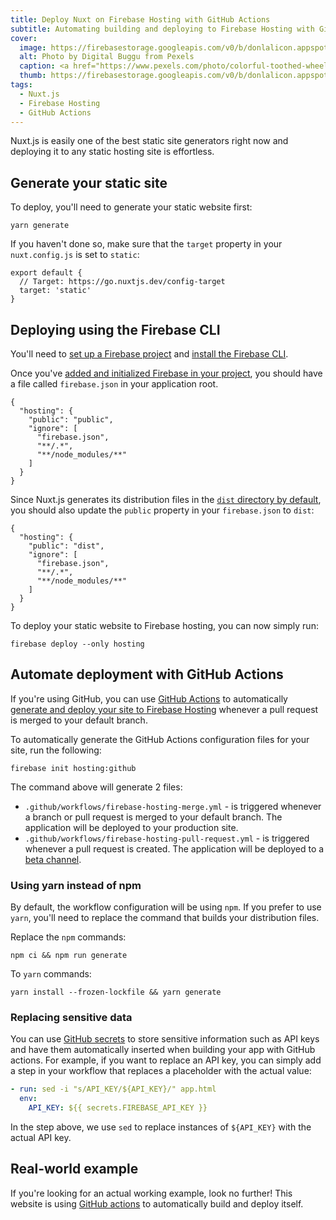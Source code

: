 ```yaml
---
title: Deploy Nuxt on Firebase Hosting with GitHub Actions
subtitle: Automating building and deploying to Firebase Hosting with GitHub Actions.
cover:
  image: https://firebasestorage.googleapis.com/v0/b/donlalicon.appspot.com/o/pexels-digital-buggu-171198.jpg?alt=media&token=e06bf63b-bf9e-4870-ad6c-51d99e90c8f9
  alt: Photo by Digital Buggu from Pexels
  caption: <a href="https://www.pexels.com/photo/colorful-toothed-wheels-171198/?utm_content=attributionCopyText&utm_medium=referral&utm_source=pexels">Photo by Digital Buggu from Pexels</a>
  thumb: https://firebasestorage.googleapis.com/v0/b/donlalicon.appspot.com/o/pexels-digital-buggu-171198-thumb.jpg?alt=media&token=6cee0015-1d7b-4143-9ee5-95577ed6d631
tags:
  - Nuxt.js
  - Firebase Hosting
  - GitHub Actions
---
```


Nuxt.js is easily one of the best static site generators right now and deploying it to any static hosting site is effortless.

## Generate your static site

To deploy, you'll need to generate your static website first: 

```shell
yarn generate
```

If you haven't done so, make sure that the `target` property in your `nuxt.config.js` is set to `static`:

```js[nuxt.config.js]
export default {
  // Target: https://go.nuxtjs.dev/config-target
  target: 'static'
}
```

## Deploying using the Firebase CLI

You'll need to [set up a Firebase project](https://firebase.google.com/docs/web/setup) and [install the Firebase CLI](https://firebase.google.com/docs/cli).

Once you've [added and initialized Firebase in your project](https://firebase.google.com/docs/cli#initialize_a_firebase_project), you should have a file called `firebase.json` in your application root.

```json[firebase.json]
{
  "hosting": {
    "public": "public",
    "ignore": [
      "firebase.json",
      "**/.*",
      "**/node_modules/**"
    ]
  }
}
```

Since Nuxt.js generates its distribution files in the [`dist` directory by default](https://nuxtjs.org/docs/2.x/directory-structure/dist/), you should also update the `public` property in your `firebase.json` to `dist`:

```json[firebase.json]
{
  "hosting": {
    "public": "dist",
    "ignore": [
      "firebase.json",
      "**/.*",
      "**/node_modules/**"
    ]
  }
}
```

To deploy your static website to Firebase hosting, you can now simply run:

```shell
firebase deploy --only hosting
```

## Automate deployment with GitHub Actions

If you're using GitHub, you can use [GitHub Actions](https://github.com/features/actions) to automatically [generate and deploy your site to Firebase Hosting](https://firebase.google.com/docs/hosting/github-integration) whenever a pull request is merged to your default branch.

To automatically generate the GitHub Actions configuration files for your site, run the following:

```shell
firebase init hosting:github
```

The command above will generate 2 files:
- `.github/workflows/firebase-hosting-merge.yml` - is triggered whenever a branch or pull request is merged to your default branch. The application will be deployed to your production site.
- `.github/workflows/firebase-hosting-pull-request.yml` - is triggered whenever a pull request is created. The application will be deployed to a [beta channel](https://firebase.google.com/docs/hosting/test-preview-deploy).

### Using yarn instead of npm

By default, the workflow configuration will be using `npm`. If you prefer to use `yarn`, you'll need to replace the command that builds your distribution files.

Replace the `npm` commands:

```shell
npm ci && npm run generate
```

To `yarn` commands:

```shell
yarn install --frozen-lockfile && yarn generate
```

### Replacing sensitive data

You can use [GitHub secrets](https://docs.github.com/en/actions/reference/encrypted-secrets) to store sensitive information such as API keys and have them automatically inserted when building your app with GitHub actions. For example, if you want to replace an API key, you can simply add a step in your workflow that replaces a placeholder with the actual value:

```yaml
- run: sed -i "s/API_KEY/${API_KEY}/" app.html
  env:
    API_KEY: ${{ secrets.FIREBASE_API_KEY }}
```

In the step above, we use `sed` to replace instances of `${API_KEY}` with the actual API key.

## Real-world example

If you're looking for an actual working example, look no further! This website is using [GitHub actions](https://github.com/angheloko/donlalicon-static/tree/master/.github/workflows) to automatically build and deploy itself.


